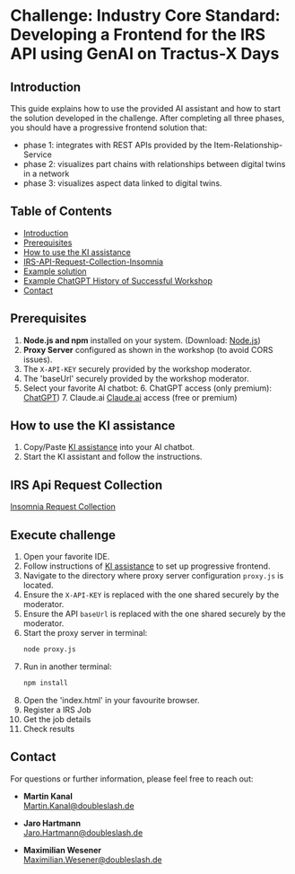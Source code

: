 # Challenge: Industry Core Standard: Developing a Frontend for the IRS API using GenAI on Tractus-X Days

## Introduction
This guide explains how to use the provided AI assistant and how to start the  solution developed in the challenge.
After completing all three phases, you should have a progressive frontend solution that: 
* phase 1: integrates with REST APIs provided by the Item-Relationship-Service
* phase 2: visualizes part chains with relationships between digital twins in a network 
* phase 3: visualizes aspect data linked to digital twins.

## Table of Contents

- [Introduction](#introduction)
- [Prerequisites](#prerequisites)
- [How to use the KI assistance](#how-to-use-the-ki-assistance)
- [IRS-API-Request-Collection-Insomnia](#irs-api-request-collection)
- [Example solution](#example-solution)
- [Example ChatGPT History of Successful Workshop](#example-chatgpt-history-of-successful-workshop)
- [Contact](#contact)

## Prerequisites

1. **Node.js and npm** installed on your system. (Download: [Node.js](https://nodejs.org/))
2. **Proxy Server** configured as shown in the workshop (to avoid CORS issues).
3. The `X-API-KEY` securely provided by the workshop moderator.
4. The 'baseUrl' securely provided by the workshop moderator. 
5. Select your favorite AI chatbot:
   6. ChatGPT access (only premium): [ChatGPT](https://chatgpt.com/))
   7. Claude.ai [Claude.ai](https://claude.ai/new) access (free or premium)


## How to use the KI assistance
1. Copy/Paste [KI assistance](ki-guide.md) into your AI chatbot.
2. Start the KI assistant and follow the instructions. 

## IRS Api Request Collection
[Insomnia Request Collection](irs-api-request-collection.json)

## Execute challenge 
1. Open your favorite IDE.
2. Follow instructions of [KI assistance](ki-guide.md) to set up progressive frontend.
3. Navigate to the directory where proxy server configuration `proxy.js` is located.
4. Ensure the `X-API-KEY` is replaced with the one shared securely by the moderator.
5. Ensure the API `baseUrl` is replaced with the one shared securely by the moderator.
6. Start the proxy server in terminal:
   ```bash
   node proxy.js
7. Run in another terminal:
   ```bash
   npm install
8. Open the 'index.html' in your favourite browser.
9. Register a IRS Job
10. Get the job details
11. Check results

## Contact

For questions or further information, please feel free to reach out:

- **Martin Kanal**  
  [Martin.Kanal@doubleslash.de](mailto:Martin.Kanal@doubleslash.de)

- **Jaro Hartmann**  
  [Jaro.Hartmann@doubleslash.de](mailto:Jaro.Hartmann@doubleslash.de)

- **Maximilian Wesener**  
  [Maximilian.Wesener@doubleslash.de](mailto:Maximilian.Wesener@doubleslash.de)
